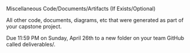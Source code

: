 Miscellaneous Code/Documents/Artifacts (If Exists/Optional)

All other code, documents, diagrams, etc that were generated as part of your capstone project.

Due 11:59 PM on Sunday, April 26th to a new folder on your team GitHub called deliverables/.
